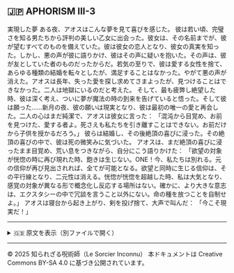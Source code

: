 ## 🇯🇵 APHORISM III-3

実現した夢
ある夜、アオスはこんな夢を見て喜びを感じた。
彼は若い頃、完璧さを知る男たちから評判の美しい乙女に出会った。彼女は、その名前までが、彼が望むすべてのものを備えていた。彼は彼女の恋人となり、彼女の真実を知った。しかし、悪の声が彼に語りかけ、彼はその声に疑いを抱いた。その声は、彼が友としていた者のものだったからだ。若気の至りで、彼は愛する女性を捨て、あらゆる種類の結婚を転々としたが、満足することはなかった。やがて悪の声が消えた。アオスは長年、失った愛を探し求めてさまよったが、見つけることはできなかった。二人は地獄にいるのだと考えた。
そして、最も疲弊し絶望した時、彼は深く考え、ついに夢が魔法の時の到来を告げていると悟った。そして彼は願った……新月の夜、彼の願いは現実となり、彼は最初の唯一の愛と再会した。二人の心はまだ純潔で、アオスは彼女に言った：
「混沌から目覚め、お前を見つけた、愛する者よ。死さえも私たちを引き離すことはできない。お前だけから子供を授かるだろう。」
彼らは結婚し、その後絶頂の喜びに浸った。その絶頂の喜びの中で、彼は死の微笑みに気づいた。
アオスは、まだ絶頂の喜びに浸ったまま目覚め、荒い息をつきながら、自分にこう語りかけた：
「欲望の対象が恍惚の時に再び現れた時、飽きは生じない。ONE！今、私たちは別れる。元の信仰が再び見出されれば、全てが可能となる。欲望と同時に生じる信仰は、その平行線となり、二元性は消える。恍惚が恍惚を超越した時、私は大気となり、感覚の対象が異なる形で概念化し反応する場所はない。確かに、より大きな意志は、エクスタシーの中で冗談を言うこと以外にない。命の種を放つことを自制せよ。」
アオスは寝台から起き上がり、剣を投げ捨て、大声で叫んだ：
「今こそ現実だ！」

---

<details>
<summary>🇬🇧 原文を表示（別ファイルで開く）</summary>

🔗 [原文を読む APHORISM III-3](aphorism05_dreame.md)

</details>

---

© 2025 知られざる呪術師（Le Sorcier Inconnu）
本ドキュメントは Creative Commons BY-SA 4.0 に基づき公開されています。

